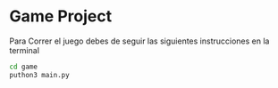 # Game Project
Para Correr el juego debes de seguir las siguientes instrucciones en la terminal
```sh
cd game
puthon3 main.py
```